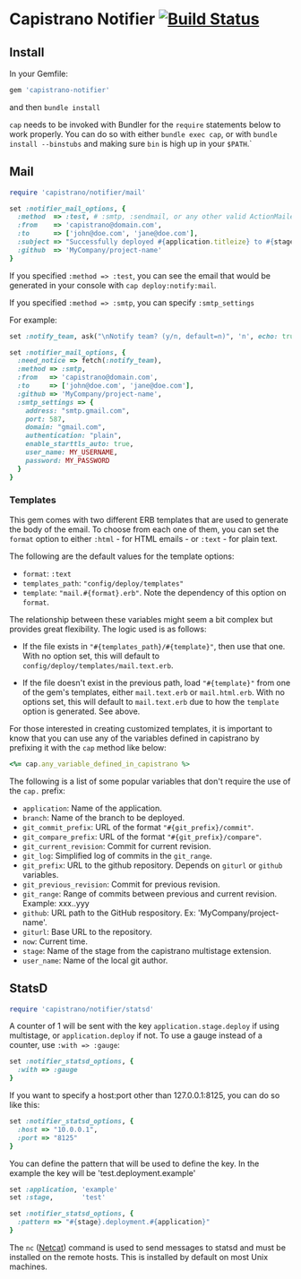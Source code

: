 # Capistrano Notifier [![Build Status](https://secure.travis-ci.org/cramerdev/capistrano-notifier.png)](https://secure.travis-ci.org/cramerdev/capistrano-notifier)


## Install

In your Gemfile:

```rb
gem 'capistrano-notifier'
```

and then `bundle install`

`cap` needs to be invoked with Bundler for the `require` statements
below to work properly. You can do so with either `bundle exec cap`, or
with `bundle install --binstubs` and making sure `bin` is high up in your
`$PATH`.`


## Mail

```rb
require 'capistrano/notifier/mail'

set :notifier_mail_options, {
  :method  => :test, # :smtp, :sendmail, or any other valid ActionMailer delivery method
  :from    => 'capistrano@domain.com',
  :to      => ['john@doe.com', 'jane@doe.com'],
  :subject => "Successfully deployed #{application.titleize} to #{stage}", # OPTIONAL
  :github  => 'MyCompany/project-name'
}
```

If you specified `:method => :test`, you can see the email that would be
generated in your console with `cap deploy:notify:mail`.

If you specified `:method => :smtp`, you can specify `:smtp_settings`

For example:

```rb
set :notify_team, ask("\nNotify team? (y/n, default=n)", 'n', echo: true)

set :notifier_mail_options, {
  :need_notice => fetch(:notify_team),
  :method => :smtp,
  :from   => 'capistrano@domain.com',
  :to     => ['john@doe.com', 'jane@doe.com'],
  :github => 'MyCompany/project-name',
  :smtp_settings => {
    address: "smtp.gmail.com",
    port: 587,
    domain: "gmail.com",
    authentication: "plain",
    enable_starttls_auto: true,
    user_name: MY_USERNAME,
    password: MY_PASSWORD
  }
}
```

### Templates

This gem comes with two different ERB templates that are used to generate the body of the email. To choose from each one of them, you can set the `format` option to either `:html` - for HTML emails - or `:text` - for plain text.

The following are the default values for the template options:

 - `format`: `:text`
 - `templates_path`: `"config/deploy/templates"`
 - `template`: `"mail.#{format}.erb"`. Note the dependency of this option on `format`.

The relationship between these variables might seem a bit complex but provides great flexibility. The logic used is as follows:

 - If the file exists in `"#{templates_path}/#{template}"`, then use that one. With no option set, this will default to `config/deploy/templates/mail.text.erb`.

 - If the file doesn't exist in the previous path, load `"#{template}"` from one of the gem's templates, either `mail.text.erb` or `mail.html.erb`. With no options set, this will default to `mail.text.erb` due to how the `template` option is generated. See above.

For those interested in creating customized templates, it is important to know that you can use any of the variables defined in capistrano by prefixing it with the `cap` method like below:

```rb
<%= cap.any_variable_defined_in_capistrano %>
```

The following is a list of some popular variables that don't require the use of the `cap.` prefix:

 - `application`: Name of the application.
 - `branch`: Name of the branch to be deployed.
 - `git_commit_prefix`: URL of the format `"#{git_prefix}/commit"`.
 - `git_compare_prefix`: URL of the format `"#{git_prefix}/compare"`.
 - `git_current_revision`: Commit for current revision.
 - `git_log`: Simplified log of commits in the `git_range`.
 - `git_prefix`: URL to the github repository. Depends on `giturl` or `github` variables.
 - `git_previous_revision`: Commit for previous revision.
 - `git_range`: Range of commits between previous and current revision. Example: xxx..yyy
 - `github`: URL path to the GitHub respository. Ex: 'MyCompany/project-name'.
 - `giturl`: Base URL to the repository.
 - `now`: Current time.
 - `stage`: Name of the stage from the capistrano multistage extension.
 - `user_name`: Name of the local git author.

## StatsD

```rb
require 'capistrano/notifier/statsd'
```

A counter of 1 will be sent with the key `application.stage.deploy` if using
multistage, or `application.deploy` if not. To use a gauge instead of a counter,
use `:with => :gauge`:

```rb
set :notifier_statsd_options, {
  :with => :gauge
}
```

If you want to specify a host:port other than
127.0.0.1:8125, you can do so like this:

```rb
set :notifier_statsd_options, {
  :host => "10.0.0.1",
  :port => "8125"
}
```

You can define the pattern that will be used to define the key.
In the example the key will be 'test.deployment.example'

```rb
set :application, 'example'
set :stage,       'test'

set :notifier_statsd_options, {
  :pattern => "#{stage}.deployment.#{application}"
}
```

The `nc` ([Netcat](http://netcat.sourceforge.net/)) command is used to send messages to statsd and must be installed on the remote hosts. This is installed by default on most Unix machines.
